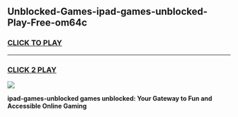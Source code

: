 
## Unblocked-Games-ipad-games-unblocked-Play-Free-om64c
<h3>
<a href="https://premium76.site?title=ipad-games-unblocked&ref=22A">CLICK TO PLAY</a></h3>
<hr>

<h3>
<a href="https://premium76.site?title=ipad-games-unblocked&ref=22A">CLICK 2 PLAY</a>
  
</h3>

<a href="https://premium76.site?title=ipad-games-unblocked&ref=22A"><img src="https://clearcache.store/games.png"></a>


**ipad-games-unblocked games unblocked: Your Gateway to Fun and Accessible Online Gaming**
